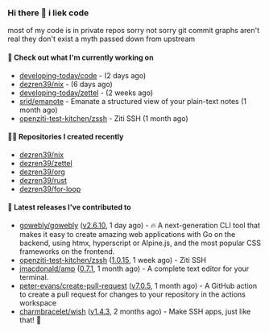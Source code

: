 ### Hi there 👋 i liek code
most of my code is in private repos sorry not sorry git commit graphs aren't real they don't exist a myth passed down from upstream

#### 👷 Check out what I'm currently working on

- [developing-today/code](https://github.com/developing-today/code) -  (2 days ago)
- [dezren39/nix](https://github.com/dezren39/nix) -  (6 days ago)
- [developing-today/zettel](https://github.com/developing-today/zettel) -  (2 weeks ago)
- [srid/emanote](https://github.com/srid/emanote) - Emanate a structured view of your plain-text notes (1 month ago)
- [openziti-test-kitchen/zssh](https://github.com/openziti-test-kitchen/zssh) - Ziti SSH (1 month ago)

#### 👨‍💻 Repositories I created recently

- [dezren39/nix](https://github.com/dezren39/nix)
- [dezren39/zettel](https://github.com/dezren39/zettel)
- [dezren39/org](https://github.com/dezren39/org)
- [dezren39/rust](https://github.com/dezren39/rust)
- [dezren39/for-loop](https://github.com/dezren39/for-loop)

#### 🚀 Latest releases I've contributed to

- [gowebly/gowebly](https://github.com/gowebly/gowebly) ([v2.6.10](https://github.com/gowebly/gowebly/releases/tag/v2.6.10), 1 day ago) - 🔥 A next-generation CLI tool that makes it easy to create amazing web applications with Go on the backend, using htmx, hyperscript or Alpine.js, and the most popular CSS frameworks on the frontend.
- [openziti-test-kitchen/zssh](https://github.com/openziti-test-kitchen/zssh) ([1.0.15](https://github.com/openziti-test-kitchen/zssh/releases/tag/1.0.15), 1 week ago) - Ziti SSH
- [jmacdonald/amp](https://github.com/jmacdonald/amp) ([0.7.1](https://github.com/jmacdonald/amp/releases/tag/0.7.1), 1 month ago) - A complete text editor for your terminal.
- [peter-evans/create-pull-request](https://github.com/peter-evans/create-pull-request) ([v7.0.5](https://github.com/peter-evans/create-pull-request/releases/tag/v7.0.5), 1 month ago) - A GitHub action to create a pull request for changes to your repository in the actions workspace
- [charmbracelet/wish](https://github.com/charmbracelet/wish) ([v1.4.3](https://github.com/charmbracelet/wish/releases/tag/v1.4.3), 2 months ago) - Make SSH apps, just like that! 💫
